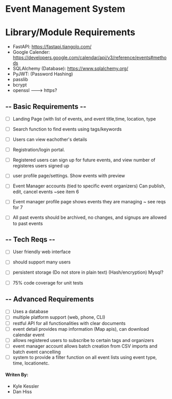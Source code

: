 # Event Management System 
# Library/Module Requirements
- FastAPI: https://fastapi.tiangolo.com/
- Google Calender: https://developers.google.com/calendar/api/v3/reference/events#methods
- SQLAlchemy (Database): https://www.sqlalchemy.org/
- PyJWT: (Password Hashing)
- passlib
- bcrypt
- openssl
---> https?

## -- Basic Requirements --
- [ ] Landing Page (with list of events, and event title,time, location, type
- [ ] Search function to find events using tags/keywords
- [ ] Users can view eachother's details
- [ ] Registration/login portal.
- [ ] Registered users can sign up for future events, and view number of registeres users signed up
- [ ] user profile page/settings. Show events with preview
- [ ] Event Manager accounts (tied to specific event organizers) Can publish, edit, cancel events ~see item 6
- [ ] Event manager profile page shows events they are managing ~ see reqs for 7
- [ ] All past events should be archived, no changes, and signups are allowed to past events


## -- Tech Reqs --
- [ ] User friendly web interface
- [ ] should support many users
- [ ] persistent storage (Do not store in plain text) (Hash/encryption) Mysql?
- [ ] 75% code coverage for unit tests


## -- Advanced Requirements
- [ ] Uses a database
- [ ] multiple platform support (web, phone, CLI)
- [ ] restful API for all functionalities with clear documents
- [ ] event detail provides map information (Map apis), can download calendar event
- [ ] allows registered users to subscribe to certain tags and organizers
- [ ] event manager account allows batch creation from CSV imports and batch event cancelling
- [ ] system to provide a filter function on all event lists using event type, time, locationetc.

#### Writen By:
- Kyle Kessler
- Dan Hiss
